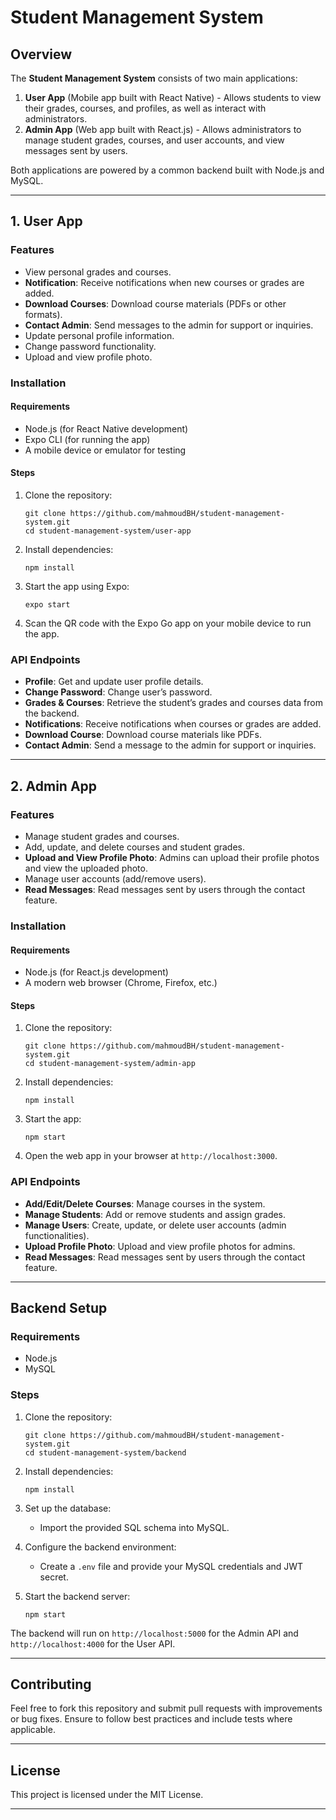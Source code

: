 
# Student Management System

## Overview

The **Student Management System** consists of two main applications:
1. **User App** (Mobile app built with React Native) - Allows students to view their grades, courses, and profiles, as well as interact with administrators.
2. **Admin App** (Web app built with React.js) - Allows administrators to manage student grades, courses, and user accounts, and view messages sent by users.

Both applications are powered by a common backend built with Node.js and MySQL.

---

## 1. User App

### Features
- View personal grades and courses.
- **Notification**: Receive notifications when new courses or grades are added.
- **Download Courses**: Download course materials (PDFs or other formats).
- **Contact Admin**: Send messages to the admin for support or inquiries.
- Update personal profile information.
- Change password functionality.
- Upload and view profile photo.

### Installation

#### Requirements
- Node.js (for React Native development)
- Expo CLI (for running the app)
- A mobile device or emulator for testing

#### Steps
1. Clone the repository:
   ```
   git clone https://github.com/mahmoudBH/student-management-system.git
   cd student-management-system/user-app
   ```

2. Install dependencies:
   ```
   npm install
   ```

3. Start the app using Expo:
   ```
   expo start
   ```

4. Scan the QR code with the Expo Go app on your mobile device to run the app.

### API Endpoints
- **Profile**: Get and update user profile details.
- **Change Password**: Change user’s password.
- **Grades & Courses**: Retrieve the student’s grades and courses data from the backend.
- **Notifications**: Receive notifications when courses or grades are added.
- **Download Course**: Download course materials like PDFs.
- **Contact Admin**: Send a message to the admin for support or inquiries.

---

## 2. Admin App

### Features
- Manage student grades and courses.
- Add, update, and delete courses and student grades.
- **Upload and View Profile Photo**: Admins can upload their profile photos and view the uploaded photo.
- Manage user accounts (add/remove users).
- **Read Messages**: Read messages sent by users through the contact feature.

### Installation

#### Requirements
- Node.js (for React.js development)
- A modern web browser (Chrome, Firefox, etc.)

#### Steps
1. Clone the repository:
   ```
   git clone https://github.com/mahmoudBH/student-management-system.git
   cd student-management-system/admin-app
   ```

2. Install dependencies:
   ```
   npm install
   ```

3. Start the app:
   ```
   npm start
   ```

4. Open the web app in your browser at `http://localhost:3000`.

### API Endpoints
- **Add/Edit/Delete Courses**: Manage courses in the system.
- **Manage Students**: Add or remove students and assign grades.
- **Manage Users**: Create, update, or delete user accounts (admin functionalities).
- **Upload Profile Photo**: Upload and view profile photos for admins.
- **Read Messages**: Read messages sent by users through the contact feature.

---

## Backend Setup

### Requirements
- Node.js
- MySQL

### Steps
1. Clone the repository:
   ```
   git clone https://github.com/mahmoudBH/student-management-system.git
   cd student-management-system/backend
   ```

2. Install dependencies:
   ```
   npm install
   ```

3. Set up the database:
   - Import the provided SQL schema into MySQL.

4. Configure the backend environment:
   - Create a `.env` file and provide your MySQL credentials and JWT secret.

5. Start the backend server:
   ```
   npm start
   ```

The backend will run on `http://localhost:5000` for the Admin API and `http://localhost:4000` for the User API.

---

## Contributing

Feel free to fork this repository and submit pull requests with improvements or bug fixes. Ensure to follow best practices and include tests where applicable.

---

## License

This project is licensed under the MIT License.

---
